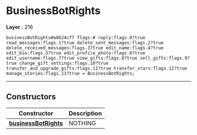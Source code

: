 # BusinessBotRights

**Layer** : 216

```tl
businessBotRights#a0624cf7 flags:# reply:flags.0?true read_messages:flags.1?true delete_sent_messages:flags.2?true delete_received_messages:flags.3?true edit_name:flags.4?true edit_bio:flags.5?true edit_profile_photo:flags.6?true edit_username:flags.7?true view_gifts:flags.8?true sell_gifts:flags.9?true change_gift_settings:flags.10?true transfer_and_upgrade_gifts:flags.11?true transfer_stars:flags.12?true manage_stories:flags.13?true = BusinessBotRights;
```

---

## Constructors

| Constructor | Description |
| :---: | :--- |
| [**businessBotRights**](constructor/businessBotRights) | NOTHING |